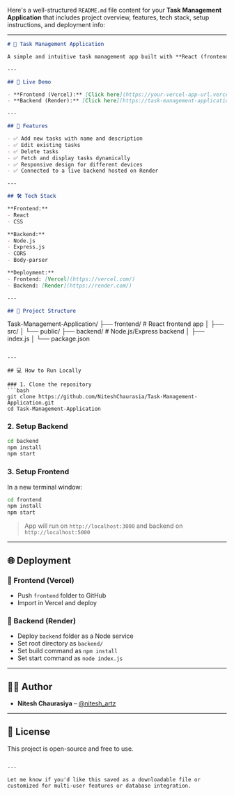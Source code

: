Here's a well-structured `README.md` file content for your **Task Management Application** that includes project overview, features, tech stack, setup instructions, and deployment info:

---

```markdown
# 📝 Task Management Application

A simple and intuitive task management app built with **React (frontend)** and **Node.js/Express (backend)**. The app allows users to add, edit, and delete tasks — all with a clean and responsive user interface.

---

## 🚀 Live Demo

- **Frontend (Vercel):** [Click here](https://your-vercel-app-url.vercel.app)
- **Backend (Render):** [Click here](https://task-management-application-yurc.onrender.com)

---

## 📌 Features

- ✅ Add new tasks with name and description
- ✅ Edit existing tasks
- ✅ Delete tasks
- ✅ Fetch and display tasks dynamically
- ✅ Responsive design for different devices
- ✅ Connected to a live backend hosted on Render

---

## 🛠️ Tech Stack

**Frontend:**
- React
- CSS

**Backend:**
- Node.js
- Express.js
- CORS
- Body-parser

**Deployment:**
- Frontend: [Vercel](https://vercel.com/)
- Backend: [Render](https://render.com/)

---

## 📁 Project Structure

```

Task-Management-Application/
├── frontend/        # React frontend app
│   ├── src/
│   └── public/
├── backend/         # Node.js/Express backend
│   ├── index.js
│   └── package.json

````

---

## 💻 How to Run Locally

### 1. Clone the repository
```bash
git clone https://github.com/NiteshChaurasia/Task-Management-Application.git
cd Task-Management-Application
````

### 2. Setup Backend

```bash
cd backend
npm install
npm start
```

### 3. Setup Frontend

In a new terminal window:

```bash
cd frontend
npm install
npm start
```

> App will run on `http://localhost:3000` and backend on `http://localhost:5000`

---

## 🌐 Deployment

### 🔹 Frontend (Vercel)

* Push `frontend` folder to GitHub
* Import in Vercel and deploy

### 🔹 Backend (Render)

* Deploy `backend` folder as a Node service
* Set root directory as `backend/`
* Set build command as `npm install`
* Set start command as `node index.js`

---

## 🧑‍💻 Author

* **Nitesh Chaurasiya** – [@nitesh\_artz](https://instagram.com/nitesh_artz)

---

## 📃 License

This project is open-source and free to use.

```

---

Let me know if you'd like this saved as a downloadable file or customized for multi-user features or database integration.
```
